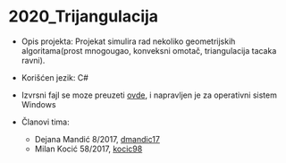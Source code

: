 # 2020_Trijangulacija
- Opis projekta: Projekat simulira rad nekoliko geometrijskih algoritama(prost mnogougao, konveksni omotač, triangulacija tacaka ravni).

- Korišćen jezik: C#

- Izvrsni fajl se moze preuzeti [ovde](https://github.com/matf-pp/2020_Trijangulacija/releases/download/v1/TrijangulacijaTacaka.exe), i napravljen je za operativni sistem Windows 

- Članovi tima:
  - Dejana Mandić 8/2017, [dmandic17](https://github.com/dmandic17)
  - Milan Kocić   58/2017,  [kocic98](https://github.com/kocic98)



